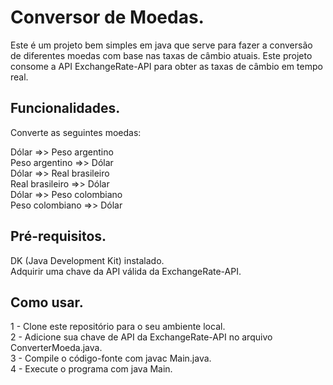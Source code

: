 # Conversor de Moedas.

Este é um projeto bem simples em java que serve para fazer a conversão de diferentes moedas com base nas taxas de câmbio atuais.
Este projeto consome a API ExchangeRate-API para obter as taxas de câmbio em tempo real.
## Funcionalidades.
<p>Converte as seguintes moedas:</p>
Dólar =>> Peso argentino<br>
Peso argentino =>> Dólar<br>
Dólar =>> Real brasileiro<br>
Real brasileiro =>> Dólar<br>
Dólar =>> Peso colombiano<br>
Peso colombiano =>> Dólar<br>

## Pré-requisitos.
DK (Java Development Kit) instalado.<br>
Adquirir uma chave da API válida da ExchangeRate-API.


## Como usar.
1 - Clone este repositório para o seu ambiente local.<br>
2 - Adicione sua chave de API da ExchangeRate-API no arquivo ConverterMoeda.java.<br>
3 - Compile o código-fonte com javac Main.java.<br>
4 - Execute o programa com java Main.<br>

